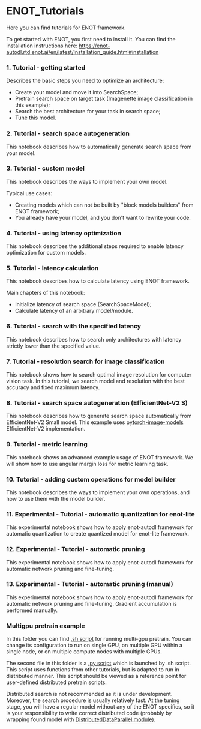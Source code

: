 # ENOT_Tutorials
Here you can find tutorials for ENOT framework.

To get started with ENOT, you first need to install it. You can find the
installation instructions here:
https://enot-autodl.rtd.enot.ai/en/latest/installation_guide.html#installation

### 1. Tutorial - getting started
Describes the basic steps you need to optimize an architecture:
* Create your model and move it into SearchSpace;
* Pretrain search space on target task (Imagenette image classification in this
  example);
* Search the best architecture for your task in search space;
* Tune this model.

### 2. Tutorial - search space autogeneration
This notebook describes how to automatically generate search space from your
model.

### 3. Tutorial - custom model
This notebook describes the ways to implement your own model.

Typical use cases:
* Creating models which can not be built by "block models builders" from ENOT
  framework;
* You already have your model, and you don't want to rewrite your code.

### 4. Tutorial - using latency optimization
This notebook describes the additional steps required to enable latency
optimization for custom models.

### 5. Tutorial - latency calculation
This notebook describes how to calculate latency using ENOT framework.

Main chapters of this notebook:
* Initialize latency of search space (SearchSpaceModel);
* Calculate latency of an arbitrary model/module.

### 6. Tutorial - search with the specified latency
This notebook describes how to search only architectures with latency strictly
lower than the specified value.

### 7. Tutorial - resolution search for image classification
This notebook shows how to search optimal image resolution for computer vision
task. In this tutorial, we search model and resolution with the best accuracy
and fixed maximum latency.

### 8. Tutorial - search space autogeneration (EfficientNet-V2 S)
This notebook describes how to generate search space automatically from
EfficientNet-V2 Small model. This example uses
[pytorch-image-models](https://github.com/rwightman/pytorch-image-models)
EfficientNet-V2 implementation.

### 9. Tutorial - metric learning
This notebook shows an advanced example usage of ENOT framework. We will show
how to use angular margin loss for metric learning task.

### 10. Tutorial - adding custom operations for model builder
This notebook describes the ways to implement your own operations, and how to
use them with the model builder.

### 11. Experimental - Tutorial - automatic quantization for enot-lite
This experimental notebook shows how to apply enot-autodl framework for
automatic quantization to create quantized model for enot-lite framework.

### 12. Experimental - Tutorial - automatic pruning
This experimental notebook shows how to apply enot-autodl framework for
automatic network pruning and fine-tuning.

### 13. Experimental - Tutorial - automatic pruning (manual)
This experimental notebook shows how to apply enot-autodl framework for
automatic network pruning and fine-tuning. Gradient accumulation is performed
manually.

### Multigpu pretrain example
In this folder you can find
[.sh script](multigpu_pretrain/run_multigpu_pretrain.sh) for running multi-gpu
pretrain. You can change its configuration to run on single GPU, on multiple
GPU within a single node, or on multiple compute nodes with multiple GPUs.

The second file in this folder is a
[.py script](multigpu_pretrain/multigpu_pretrain.py) which is launched by .sh
script. This script uses functions from other tutorials, but is adapted to run
in distributed manner. This script should be viewed as a reference point for
user-defined distributed pretrain scripts.

Distributed search is not recommended as it is under development. Moreover, the
search procedure is usually relatively fast. At the tuning stage, you will have
a regular model without any of the ENOT specifics, so it is your responsibility
to write correct distributed code (probably by wrapping found model with
[DistributedDataParallel module](https://pytorch.org/docs/stable/generated/torch.nn.parallel.DistributedDataParallel.html)).
